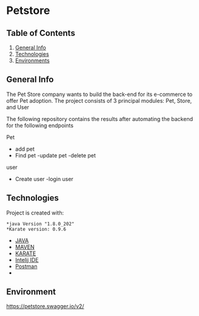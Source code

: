 # Petstore 
## Table of Contents
1. [General Info](#general-info)
2. [Technologies](#technologies)
3. [Environments](#environment)

<a name="general-info"></a>
## General Info
The Pet Store company wants to build the back-end for its e-commerce to offer Pet adoption. The project consists of 3 principal modules: Pet, Store, and User

The following repository contains the results after automating the backend for the following endpoints

Pet
- add pet
- Find pet
-update pet
-delete pet

user
- Create user
-login user

<a name="technologies"></a>
## Technologies
Project is created with:
```
*java Version "1.8.0_202"
*Karate version: 0.9.6

```
* [JAVA](https://www.java.com/es/download/ie_manual.jsp) 
* [MAVEN](https://maven.apache.org/download.cgi) 
* [KARATE](https://apiumhub.com/es/tech-blog-barcelona/karate-framework-testeo-apis/)
* [Intelij IDE](https://www.jetbrains.com/idea/download/#section=windows) 
* [Postman](https://www.postman.com/)
* 

<a name="environment"></a>
## Environment
https://petstore.swagger.io/v2/



